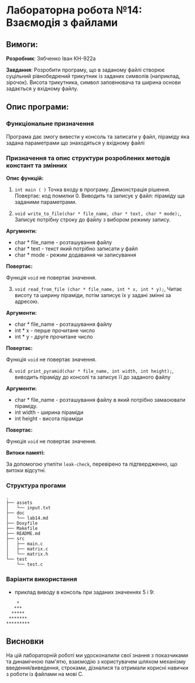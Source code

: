 # Лабораторна робота №14: Взаємодія з файлами 

## Вимоги:

**Розробник**: Зябченко Іван КН-922а

**Завдання**: Розробити програму, що в заданому файлі створює суцільний рівнобедрений трикутник із заданих символів (наприклад, зірочок). Висота трикутника, символ заповнювача та ширина основи задається у вхідному файлу.


## Опис програми:

### Функціональне призначення

Програма дає змогу вивести у консоль та записати у файл, піраміду яка задана параметрами що знаходяться у вхідному файлі

### Призначення та опис структури розроблених методів констант та змінних

**Опис функцій:**
1. `int main ( )` Точка входу в програму. Демонстрація рішення. Повертає: код помилки 0. Виводить та записує у файл: піраміду ща заданими параметрами.


2. `void write_to_file(char * file_name, char * text, char * mode);`, Записує потрібну строку до файлу з вибором режиму запису.

**Аргументи:**

* char * file_name - розташування файлу
* char * text - текст який потрібно записати у файл
* char * mode - режим додавання чи записування

**Повертає:**

Функція `void` не повертає значення.

3. `void read_from_file (char * file_name, int * x, int * y);`, Читає висоту та ширину піраміди, потім записує їх у задані змінні за адресою.

**Аргументи:**

* char * file_name - розташування файлу
* int * x - перше прочитане число 
* int * y - друге прочитане число 

**Повертає:**

Функція `void` не повертає значення.

4. `void print_pyramid(char * file_name, int width, int height);`, виводить піраміду до консолі та записує її до заданого файлу

**Аргументи:**

* char * file_name - розташування файлу в який потрібно замаоювати піраміду.
* int width - ширина піраміди
* int height - висота піраміди

**Повертає:**

Функція `void` не повертає значення.

**Витоки памяті:**

За допомогою утиліти `leak-check`, перевірено та підтвердженно, що витоки відсутні.

### Структура прогами
```
.
├── assets
│   └── input.txt
├── doc
│   └── lab14.md
├── Doxyfile
├── Makefile
├── README.md
├── src
│   ├── main.c
│   ├── matrix.c
│   └── matrix.h
└── test
    └── test.c

```

### Варіанти використання

- приклад виводу в консоль при заданих значеннях 5 і 9:

```
    *
   ***
  *****
 *******
*********
```
## Висновки

На цій лабораторній роботі ми удосконалили свої знання з показчиками та динамічною пам'ятю, взаємодію з користувачем шляхом механізму введення/виведення, строками, дізналися та отримали корисні навички з роботи із файлами на мові С.

